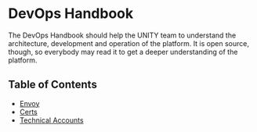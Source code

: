 <!-- DOCTOC SKIP -->
# DevOps Handbook

The DevOps Handbook should help the UNITY team to understand the architecture, development and operation of the
platform. It is open source, though, so everybody may read it to get a deeper understanding of the platform.

## Table of Contents

* [Envoy](envoy.md)
* [Certs](certs.md)
* [Technical Accounts](technical-accounts.md)


